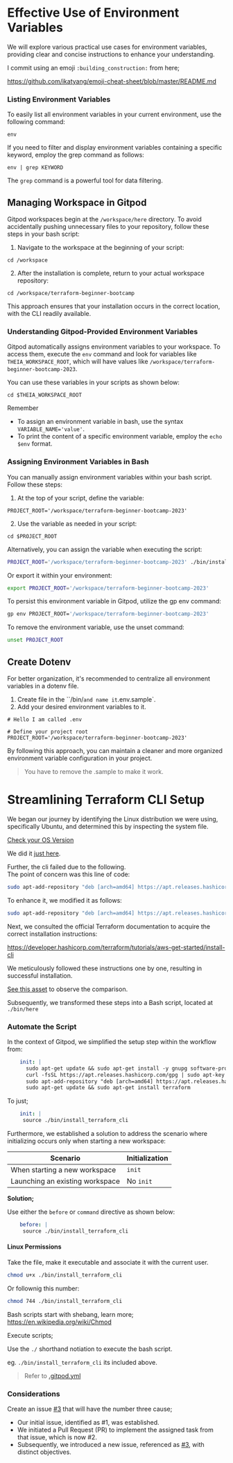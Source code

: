 # Effective Use of Environment Variables
We will explore various practical use cases for environment variables, providing clear and concise instructions to enhance your understanding.

I commit using an emoji `:building_construction:`	from here;

https://github.com/ikatyang/emoji-cheat-sheet/blob/master/README.md

### Listing Environment Variables
To easily list all environment variables in your current environment, use the following command:

```
env
```

If you need to filter and display environment variables containing a specific keyword, employ the grep command as follows:
```
env | grep KEYWORD
```

The `grep` command is a powerful tool for data filtering.


## Managing Workspace in Gitpod
Gitpod workspaces begin at the `/workspace/here` directory. To avoid accidentally pushing unnecessary files to your repository, follow these steps in your bash script:

1. Navigate to the workspace at the beginning of your script:
```
cd /workspace
```

2. After the installation is complete, return to your actual workspace repository:
```
cd /workspace/terraform-beginner-bootcamp
```

This approach ensures that your installation occurs in the correct location, with the CLI readily available.


### Understanding Gitpod-Provided Environment Variables

Gitpod automatically assigns environment variables to your workspace. To access them, execute the `env` command and look for variables like `THEIA_WORKSPACE_ROOT`, which will have values like `/workspace/terraform-beginner-bootcamp-2023`. 

You can use these variables in your scripts as shown below:
```
cd $THEIA_WORKSPACE_ROOT
```

Remember

- To assign an environment variable in bash, use the syntax `VARIABLE_NAME='value'`.
- To print the content of a specific environment variable, employ the `echo $env` format.



### Assigning Environment Variables in Bash
You can manually assign environment variables within your bash script. Follow these steps:

1. At the top of your script, define the variable:
```
PROJECT_ROOT='/workspace/terraform-beginner-bootcamp-2023'
```

2. Use the variable as needed in your script:
```
cd $PROJECT_ROOT
```
Alternatively, you can assign the variable when executing the script:

```sh
PROJECT_ROOT='/workspace/terraform-beginner-bootcamp-2023' ./bin/install_terraform_cli
```

Or export it within your environment:


```sh
export PROJECT_ROOT='/workspace/terraform-beginner-bootcamp-2023'
```

To persist this environment variable in Gitpod, utilize the gp env command:

```sh
gp env PROJECT_ROOT='/workspace/terraform-beginner-bootcamp-2023'
```
To remove the environment variable, use the unset command:

```sh
unset PROJECT_ROOT
```



## Create Dotenv

For better organization, it's recommended to centralize all environment variables in a dotenv file.


1. Create file in the ``/bin/` and name it `.env.sample`.
2. Add your desired environment variables to it.
```
# Hello I am called .env

# Define your project root
PROJECT_ROOT='/workspace/terraform-beginner-bootcamp-2023'
```

By following this approach, you can maintain a cleaner and more organized environment variable configuration in your project.

> You have to remove the .sample to make it work.


# Streamlining Terraform CLI Setup


We began our journey by identifying the Linux distribution we were using, specifically Ubuntu, and determined this by inspecting the system file.

[Check your OS Version](https://www.cyberciti.biz/faq/how-to-check-os-version-in-linux-command-line/)


We did it [just here](assets/os-distru.png).

Further, the cli failed due to the following.<br>
The point of concern was this line of code:
```sh
sudo apt-add-repository "deb [arch=amd64] https://apt.releases.hashicorp.com $(lsb_release -cs) main"
```

To enhance it, we modified it as follows:
```sh
sudo apt-add-repository "deb [arch=amd64] https://apt.releases.hashicorp.com $(lsb_release -cs) main" -y
```


Next, we consulted the official Terraform documentation to acquire the correct installation instructions: 

https://developer.hashicorp.com/terraform/tutorials/aws-get-started/install-cli


We meticulously followed these instructions one by one, resulting in successful installation.


[See this asset](assets/refactor-tf.png) to observe the comparison.

Subsequently, we transformed these steps into a Bash script, located at  `./bin/here`


### Automate the Script

In the context of Gitpod, we simplified the setup step within the workflow from:

```yaml
    init: |
      sudo apt-get update && sudo apt-get install -y gnupg software-properties-common curl
      curl -fsSL https://apt.releases.hashicorp.com/gpg | sudo apt-key add -
      sudo apt-add-repository "deb [arch=amd64] https://apt.releases.hashicorp.com $(lsb_release -cs) main"
      sudo apt-get update && sudo apt-get install terraform
```

To just;

```yaml
    init: |
     source ./bin/install_terraform_cli
```

Furthermore, we established a solution to address the scenario where initializing occurs only when starting a new workspace:

| Scenario                          | Initialization  |
|-----------------------------------|------------------|
| When starting a new workspace     | `init`           |
| Launching an existing workspace   | No `init`        |

**Solution;**

Use either the `before` or `command` directive as shown below:


```yaml
    before: |
     source ./bin/install_terraform_cli
```

#### Linux Permissions

Take the file, make it executable and associate it with the current user.

```sh
chmod u+x ./bin/install_terraform_cli
```

Or follownig this number:

```sh
chmod 744 ./bin/install_terraform_cli
```


Bash scripts start with shebang, learn more;
https://en.wikipedia.org/wiki/Chmod


Execute scripts;

Use the `./` shorthand notiation to execute the bash script.

eg. `./bin/install_terraform_cli` its included above.

> Refer to  [.gitpod.yml](.gitpod.yml)


### Considerations

Create an issue [#3](https://github.com/yaya2devops/terraform-beginner-bootcamp-2023/issues/3) that will have the number three cause;

- Our initial issue, identified as #1, was established.
- We initiated a Pull Request (PR) to implement the assigned task from that issue, which is now #2.
- Subsequently, we introduced a new issue, referenced as [#3](https://github.com/yaya2devops/terraform-beginner-bootcamp-2023/issues/3), with distinct objectives.




